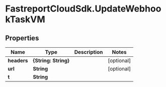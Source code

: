 # FastreportCloudSdk.UpdateWebhookTaskVM

## Properties

Name | Type | Description | Notes
------------ | ------------- | ------------- | -------------
**headers** | **{String: String}** |  | [optional] 
**url** | **String** |  | [optional] 
**t** | **String** |  | 


